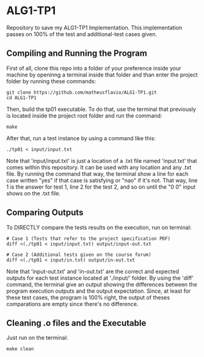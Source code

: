 # ALG1-TP1
Repository to save my ALG1-TP1 Implementation.
This implementation passes on 100% of the test and additional-test cases given.

## Compiling and Running the Program
First of all, clone this repo into a folder of your preference inside your machine by openinng a terminal inside that folder and than enter the project folder by running these commands:
```
git clone https://github.com/matheusflavio/ALG1-TP1.git
cd ALG1-TP1
```
Then, build the tp01 executable. To do that, use the terminal that previously is located inside the project root folder and run the command:
```
make
```
After that, run a test instance by using a command like this:
```
./tp01 < input/input.txt
```
Note that 'input/input.txt' is just a location of a .txt file named 'input.txt' that comes within this repository. It can be used with any location and any .txt file. By running the command that way, the terminal show a line for each case written "yes" if that case is satisfying or "nao" if it's not. That way, line 1 is the answer for test 1, line 2 for the test 2, and so on until the "0 0" input shows on the .txt file.


## Comparing Outputs
To DIRECTLY compare the tests results on the execution, run on terminal:

```
# Case 1 (Tests that refer to the project specification PDF)
diff <(./tp01 < input/input.txt) output/input-out.txt
```
```
# Case 2 (Additional tests given on the course forum)
diff <(./tp01 < input/in.txt) output/in-out.txt
```
Note that 'input-out.txt' and 'in-out.txt' are the correct and expected outputs for each test instance located at './input/' folder.
By using the 'diff' command, the terminal give an output showing the differences between the program execution outputs and the output expectation. Since, at least for these test cases, the program is 100% right, the output of theses comparations are empty since there's no difference.

## Cleaning .o files and the Executable
Just run on the terminal:
```
make clean
```
